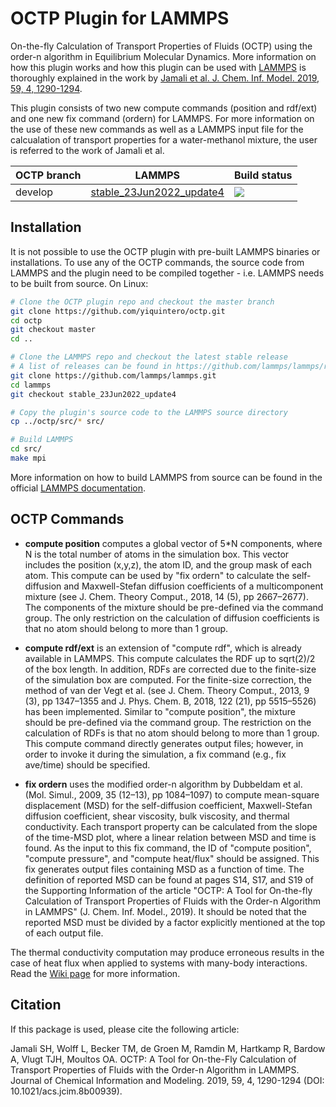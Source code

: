 # OCTP Plugin for LAMMPS

On-the-fly Calculation of Transport Properties of Fluids (OCTP) using the order-n algorithm in Equilibrium Molecular Dynamics. More information on how this plugin works and how this plugin can be used with [LAMMPS](https://www.lammps.org/) is thoroughly explained in the work by [Jamali et al. J. Chem. Inf. Model. 2019, 59, 4, 1290-1294](https://pubs.acs.org/doi/10.1021/acs.jcim.8b00939). 

This plugin consists of two new compute commands (position and rdf/ext) and one new fix command (ordern) for LAMMPS. For more information on the use of these new commands as well as a LAMMPS input file for the calcualation of transport properties for a water-methanol mixture, the user is referred to the work of Jamali et al. 

| OCTP branch | LAMMPS | Build status | 
|-------------|--------|--------------|
| develop | [ stable_23Jun2022_update4](https://github.com/lammps/lammps/releases/tag/stable_23Jun2022_update4) | ![](https://github.com/yiquintero/octp/actions/workflows/build-and-test-with-lammps-release.yml/badge.svg?branch=develop)


## Installation

It is not possible to use the OCTP plugin with pre-built LAMMPS binaries or installations. To use any of the OCTP commands, the source code from LAMMPS and the plugin need to be compiled together - i.e. LAMMPS needs to be built from source. On Linux:

```bash
# Clone the OCTP plugin repo and checkout the master branch
git clone https://github.com/yiquintero/octp.git
cd octp
git checkout master
cd ..

# Clone the LAMMPS repo and checkout the latest stable release
# A list of releases can be found in https://github.com/lammps/lammps/releases
git clone https://github.com/lammps/lammps.git
cd lammps
git checkout stable_23Jun2022_update4

# Copy the plugin's source code to the LAMMPS source directory
cp ../octp/src/* src/

# Build LAMMPS
cd src/
make mpi
```

More information on how to build LAMMPS from source can be found in the official [LAMMPS documentation](https://docs.lammps.org/Build.html).

## OCTP Commands

- **compute position** computes a global vector of 5*N components, where N is the total number of atoms in the simulation box. This vector includes the position (x,y,z), the atom ID, and the group mask of each atom. This compute can be used by "fix ordern" to calculate the self-diffusion and Maxwell-Stefan diffusion coefficients of a multicomponent mixture (see J. Chem. Theory Comput., 2018, 14 (5), pp 2667–2677). The components of the mixture should be pre-defined via the command group. The only restriction on the calculation of diffusion coefficients is that no atom should belong to more than 1 group. 

- **compute rdf/ext** is an extension of "compute rdf", which is already available in LAMMPS. This compute calculates the RDF up to sqrt(2)/2 of the box length. In addition, RDFs are corrected due to the finite-size of the simulation box are computed. For the finite-size correction, the method of van der Vegt et al. (see J. Chem. Theory Comput., 2013, 9 (3), pp 1347–1355 and J. Phys. Chem. B, 2018, 122 (21), pp 5515–5526) has been implemented. Similar to "compute position", the mixture should be pre-defined via the command group. The restriction on the calculation of RDFs is that no atom should belong to more than 1 group. This compute command directly generates output files; however, in order to invoke it during the simulation, a fix command (e.g., fix ave/time) should be specified.

- **fix ordern** uses the modified order-n algorithm by Dubbeldam et al. (Mol. Simul., 2009, 35 (12–13), pp 1084–1097) to compute mean-square displacement (MSD) for the self-diffusion coefficient, Maxwell-Stefan diffusion coefficient, shear viscosity, bulk viscosity, and thermal conductivity. Each transport property can be calculated from the slope of the time-MSD plot, where a linear relation between MSD and time is found. As the input to this fix command, the ID of "compute position", "compute pressure", and "compute heat/flux" should be assigned. This fix generates output files containing MSD as a function of time. The definition of reported MSD can be found at pages S14, S17, and S19 of the Supporting Information of the article "OCTP: A Tool for On-the-fly Calculation of Transport Properties of Fluids with the Order-n Algorithm in LAMMPS" (J. Chem. Inf. Model., 2019). It should be noted that the reported MSD must be divided by a factor explicitly mentioned at the top of each output file.

The thermal conductivity computation may produce erroneous results in the case of heat flux when applied to systems with many-body interactions. Read the [Wiki page](https://github.com/yiquintero/octp/wiki/Thermal-Conductivity-Computation) for more information.

## Citation

If this package is used, please cite the following article:

Jamali SH, Wolff L, Becker TM, de Groen M, Ramdin M, Hartkamp R, Bardow A, Vlugt TJH, Moultos OA. OCTP: A Tool for On-the-Fly Calculation of Transport Properties of Fluids with the Order-n Algorithm in LAMMPS. Journal of Chemical Information and Modeling. 2019, 59, 4, 1290-1294 (DOI: 10.1021/acs.jcim.8b00939).
